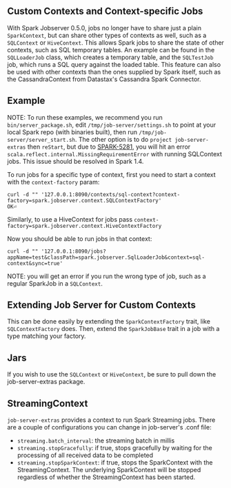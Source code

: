 ## Custom Contexts and Context-specific Jobs

With Spark Jobserver 0.5.0, jobs no longer have to share just a plain
`SparkContext`, but can share other types of contexts as well, such as a
`SQLContext` or `HiveContext`.  This allows Spark jobs to share the state of 
other contexts, such as SQL temporary tables.  An example can be found in the 
`SQLLoaderJob` class, which creates a temporary table, and the `SQLTestJob` job, 
which runs a SQL query against the loaded table.  This feature can also be 
used with other contexts than the ones supplied by Spark itself, such as the 
CassandraContext from Datastax's Cassandra Spark Connector.

## Example

NOTE: To run these examples, we recommend you run `bin/server_package.sh`, edit
`/tmp/job-server/settings.sh` to point at your local Spark repo (with binaries
built), then run `/tmp/job-server/server_start.sh`.  The other option is to do
`project job-server-extras` then `reStart`, but due to
[SPARK-5281](https://issues.apache.org/jira/browse/SPARK-5281), you will hit an
error `scala.reflect.internal.MissingRequirementError` with running SQLContext
jobs.  This issue should be resolved in Spark 1.4.

To run jobs for a specific type of context, first you need to start a context with the `context-factory` param:

    curl -d "" '127.0.0.1:8090/contexts/sql-context?context-factory=spark.jobserver.context.SQLContextFactory'
    OK⏎

Similarly, to use a HiveContext for jobs pass `context-factory=spark.jobserver.context.HiveContextFactory`

Now you should be able to run jobs in that context:

    curl -d "" '127.0.0.1:8090/jobs?appName=test&classPath=spark.jobserver.SqlLoaderJob&context=sql-context&sync=true'

NOTE: you will get an error if you run the wrong type of job, such as a regular SparkJob in a `SQLContext`.

## Extending Job Server for Custom Contexts

This can be done easily by extending the `SparkContextFactory` trait, like `SQLContextFactory` does.  Then, extend the `SparkJobBase` trait in a job with a type matching your factory.

## Jars

If you wish to use the `SQLContext` or `HiveContext`, be sure to pull down the job-server-extras package.

## StreamingContext

`job-server-extras` provides a context to run Spark Streaming jobs. There are a couple of configurations you can change in job-server's .conf file:

* `streaming.batch_interval`: the streaming batch in millis
* `streaming.stopGracefully`: if true, stops gracefully by waiting for the processing of all received data to be completed 
* `streaming.stopSparkContext`: if true, stops the SparkContext with the StreamingContext. The underlying SparkContext will be stopped regardless of whether the StreamingContext has been started.

